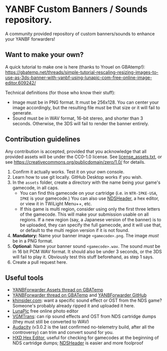 # YANBF Custom Banners / Sounds repository.

A community provided repository of custom banners/sounds to enhance your YANBF forwarders!

## Want to make your own?
A quick tutorial to make one is here (thanks to Yrouel on GBAtemp!): https://gbatemp.net/threads/simple-tutorial-rescaling-resizing-images-to-use-as-3ds-banner-with-yanbf-using-lunapic-com-free-online-image-editor.609242/

Technical definitions (for those who know their stuff):
- Image must be in PNG format. It must be 256x128. You can center your image accordingly, but the resulting file _must_ be that size or it will fail to generate.
- Sound must be in WAV format, 16-bit stereo, and shorter than 3 seconds. Otherwise, the 3DS will fail to render the banner entirely.

## Contribution guidelines
Any contribution is accepted, provided that you acknowledge that all provided assets will be under the CC0-1.0 license. See [license_assets.txt](https://github.com/lifehackerhansol/YANBF-assets/blob/main/license_assets.txt), or see https://creativecommons.org/publicdomain/zero/1.0/ for details.

1. Confirm it actually works. Test it on your own console.
1. Learn how to use git locally. GitHub Desktop works if you wish.
1. In the `assets` folder, create a directory with the name being your game's gamecode, in all caps. 
    - You can find this gamecode on your cartridge (i.e. in `NTR-IPKE-USA`, `IPKE` is your gamecode.) You can also use [NDSHeader], a hex editor, or view it in TWiLight Menu++, etc.
    - If this game is multi region, consider using only the first three letters of the gamecode. This will make your submission usable on all regions. If a new region (say, a Japanese version of the banner) is to be uploaded, they can specify the full gamecode, and it will use that, or default to the multi region version if it is not found.
1. **Mandatory:** Name your banner image `<gamecode>.png`. The image _must_ be in a PNG format.
1. **Optional:** Name your banner sound `<gamecode>.wav`. The sound _must_ be in 16 bit PCM WAV format. It should also be under 3 seconds, or the 3DS will fail to play it. Obviously test this stuff beforehand, as step 1 says.
1. Create a pull request here.

## Useful tools
- [YANBForwarder Assets thread on GBATemp](https://gbatemp.net/threads/yanbf-custom-banner-and-sound-requests.611460/)
- [YANBForwarder thread on GBATemp](https://gbatemp.net/threads/nds-yet-another-nds-bootstrap-forwarder-more-than-40-forwarders-are-now-possible.606138/) and [YANBForwarder GitHub](https://github.com/YANBForwarder/YANBF)
- [khinsider.com](https://downloads.khinsider.com/): want a specific sound effect or OST from the NDS game? Someone's probably already ripped it and uploaded it here.
- [LunaPic](https://www9.lunapic.com/editor/) free online photo editor
- [VGMTrans](https://github.com/vgmtrans/vgmtrans/): can rip sound effects and OST from NDS cartridge dumps (they must still be converted to WAV)
- [Audacity](https://github.com/audacity/audacity/releases/tag/Audacity-3.0.2) (v3.0.2 is the last confirmed no-telemetry build, after all the controversy) can trim and convert sound for you.
- [HXD Hex Editor](https://mh-nexus.de/en/hxd/), useful for checking for gamecodes at the beginning of NDS cartridge dumps; [NDSHeader] is easier and more foolproof

[NDSHeader]: https://projectpokemon.org/home/files/file/2122-ndsheader/
